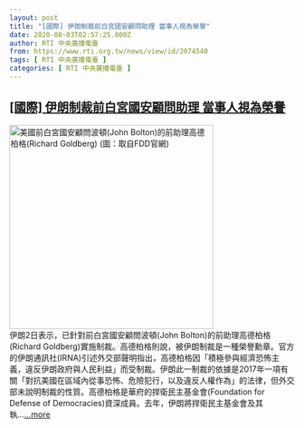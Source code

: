 ```yaml
---
layout: post
title: "[國際] 伊朗制裁前白宮國安顧問助理 當事人視為榮譽"
date: 2020-08-03T02:57:25.000Z
author: RTI 中央廣播電臺
from: https://www.rti.org.tw/news/view/id/2074540
tags: [ RTI 中央廣播電臺 ]
categories: [ RTI 中央廣播電臺 ]
---
```

<!--1596423445000-->
[[國際] 伊朗制裁前白宮國安顧問助理 當事人視為榮譽](https://www.rti.org.tw/news/view/id/2074540)
------

<div>
<img src="https://static.rti.org.tw/assets/thumbnails/2020/08/03/2398920e159c7bcd33c2dfabcf5bffe5.jpg" width="360" alt="美國前白宮國安顧問波頓(John Bolton)的前助理高德柏格(Richard Goldberg) (圖：取自FDD官網)" title="美國前白宮國安顧問波頓(John Bolton)的前助理高德柏格(Richard Goldberg) (圖：取自FDD官網)"><br>伊朗2日表示，已針對前白宮國安顧問波頓(John Bolton)的前助理高德柏格(Richard Goldberg)實施制裁。高德柏格則說，被伊朗制裁是一種榮譽勳章。官方的伊朗通訊社(IRNA)引述外交部聲明指出，高德柏格因「積極參與經濟恐怖主義，違反伊朗政府與人民利益」而受制裁。伊朗此一制裁的依據是2017年一項有關「對抗美國在區域內從事恐怖、危險犯行，以及違反人權作為」的法律，但外交部未說明制裁的性質。高德柏格是華府的捍衛民主基金會(Foundation for Defense of Democracies)資深成員。去年，伊朗將捍衛民主基金會及其執...<a target="_blank" href="https://www.rti.org.tw/news/view/id/2074540">...more</a>
</div>
